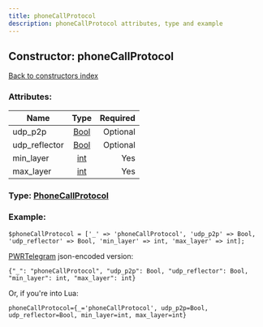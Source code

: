 ```yaml
---
title: phoneCallProtocol
description: phoneCallProtocol attributes, type and example
---
```

## Constructor: phoneCallProtocol  
[Back to constructors index](index.md)



### Attributes:

| Name     |    Type       | Required |
|----------|:-------------:|---------:|
|udp\_p2p|[Bool](../types/Bool.md) | Optional|
|udp\_reflector|[Bool](../types/Bool.md) | Optional|
|min\_layer|[int](../types/int.md) | Yes|
|max\_layer|[int](../types/int.md) | Yes|



### Type: [PhoneCallProtocol](../types/PhoneCallProtocol.md)


### Example:

```
$phoneCallProtocol = ['_' => 'phoneCallProtocol', 'udp_p2p' => Bool, 'udp_reflector' => Bool, 'min_layer' => int, 'max_layer' => int];
```  

[PWRTelegram](https://pwrtelegram.xyz) json-encoded version:

```
{"_": "phoneCallProtocol", "udp_p2p": Bool, "udp_reflector": Bool, "min_layer": int, "max_layer": int}
```


Or, if you're into Lua:  


```
phoneCallProtocol={_='phoneCallProtocol', udp_p2p=Bool, udp_reflector=Bool, min_layer=int, max_layer=int}

```



